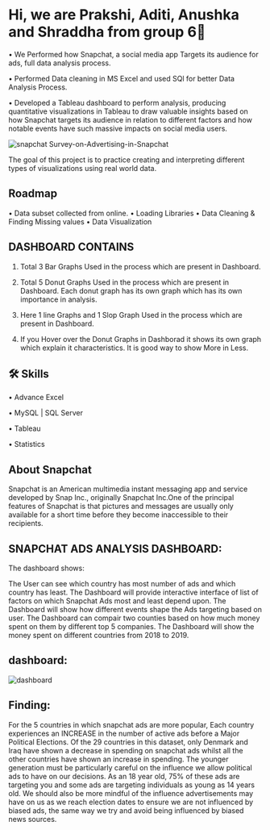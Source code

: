 
# Hi, we are Prakshi, Aditi, Anushka and Shraddha from group 6👋

•	We Performed how Snapchat, a social media app Targets its audience for ads, full data analysis process.

•	Performed Data cleaning in MS Excel and used SQl for better Data Analysis Process.

•	Developed a Tableau dashboard to perform analysis, producing quantitative visualizations in Tableau to draw valuable insights based on how Snapchat targets its audience in relation to different factors and how notable events have such massive impacts on social media users.

![snapchat](https://github.com/codexer-25aditi/Survey-on-Advertising-in-Snapchat/assets/80665069/954da267-7687-4357-a5b1-3111191382a6)
Survey-on-Advertising-in-Snapchat


The goal of this project is to practice creating and interpreting different types of visualizations using real world data. 

## Roadmap

• Data subset collected from online.
• Loading Libraries
• Data Cleaning & Finding Missing values
• Data Visualization

## DASHBOARD CONTAINS

1) Total 3 Bar Graphs Used in the process which are present in Dashboard.

2) Total 5 Donut Graphs Used in the process which are present in Dashboard. Each donut graph has its own graph which has its own importance in analysis.

3) Here 1 line Graphs and 1 Slop Graph Used in the process which are present in Dashboard.

4) If you Hover over the Donut Graphs in Dashborad it shows its own graph which explain it characteristics. It is good way to show More in Less.


## 🛠 Skills
•	Advance Excel

•	MySQL | SQL Server

•	Tableau

•	Statistics


## About Snapchat

Snapchat is an American multimedia instant messaging app and service developed by Snap Inc., originally Snapchat Inc.One of the principal features of Snapchat is that pictures and messages are usually only available for a short time before they become inaccessible to their recipients.
## SNAPCHAT ADS ANALYSIS DASHBOARD:


The dashboard shows:

The User can see which country has most number of ads and which country has least.
The Dashboard will provide interactive interface of list of factors on which Snapchat Ads most and least depend upon.
The Dashboard will show how different events shape the Ads targeting based on user.
The Dashboard can compair two counties based on how much money spent on them by different top 5 companies.
The Dashboard will show the money spent on different countries from 2018 to 2019.

## dashboard:
![dashboard](https://github.com/codexer-25aditi/Survey-on-Advertising-in-Snapchat/assets/80665069/ca785094-8002-44ac-bf86-c091a3eda7d0)



## Finding:

For the 5 countries in which snapchat ads are more popular, Each country experiences an INCREASE in the number of active ads before a Major Political Elections.
Of the 29 countries in this dataset, only Denmark and Iraq have shown a decrease in spending on snapchat ads whilst all the other countries have shown an increase in spending.
The younger generation must be particularly careful on the influence we allow political ads to have on our decisions. As an 18 year old, 75% of these ads are targeting you and some ads are targeting individuals as young as 14 years old.
We should also be more mindful of the influence advertisements may have on us as we reach election dates to ensure we are not influenced by biased ads, the same way we try and avoid being influenced by biased news sources.

